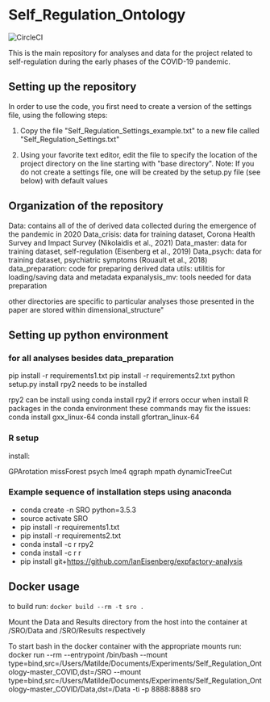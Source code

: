 # Self_Regulation_Ontology
![CircleCI](https://circleci.com/gh/poldrack/Self_Regulation_Ontology.svg?style=svg&circle-token=c2c503d9ef106e45769fa00ca689b3b10d882c9d)

This is the main repository for analyses and data for the project related to self-regulation during the early phases of the COVID-19 pandemic.

## Setting up the repository

In order to use the code, you first need to create a version of the settings file, using the following steps:

1. Copy the file "Self_Regulation_Settings_example.txt" to a new file called "Self_Regulation_Settings.txt"

2. Using your favorite text editor, edit the file to specify the location of the project directory on the line
starting with "base directory". 
Note: If you do not create a settings file, one will be created by the setup.py file (see below) with default values

## Organization of the repository

Data: contains all of the of derived data collected during the emergence of the pandemic in 2020
Data_crisis: data for training dataset,  Corona Health Survey and Impact Survey (Nikolaidis et al., 2021) 
Data_master: data for training dataset, self-regulation (Eisenberg et al., 2019)
Data_psych: data for training dataset, psychiatric symptoms (Rouault et al., 2018)
data_preparation: code for preparing derived data
utils: utilitis for loading/saving data and metadata
expanalysis_mv: tools needed for data preparation

other directories are specific to particular analyses 
those presented in the paper are stored within dimensional_structure"


## Setting up python environment

### for all analyses besides data_preparation
pip install -r requirements1.txt
pip install -r requirements2.txt
python setup.py install
rpy2 needs to be installed

rpy2 can be install using conda install rpy2
if errors occur when install R packages in the conda environment these commands may fix the issues:
conda install gxx_linux-64
conda install gfortran_linux-64

### R setup
install:

GPArotation
missForest
psych
lme4
qgraph
mpath
dynamicTreeCut

### Example sequence of installation steps using anaconda
* conda create -n SRO python=3.5.3
* source activate SRO
* pip install -r requirements1.txt
* pip install -r requirements2.txt
* conda install -c r rpy2
* conda install -c r r
* pip install git+https://github.com/IanEisenberg/expfactory-analysis

## Docker usage
to build run:
`docker build --rm -t sro .`

Mount the Data and Results directory from the host into the container at /SRO/Data and /SRO/Results respectively

To start bash in the docker container with the appropriate mounts run: 
docker run --rm --entrypoint /bin/bash --mount type=bind,src=/Users/Matilde/Documents/Experiments/Self_Regulation_Ontology-master_COVID,dst=/SRO --mount type=bind,src=/Users/Matilde/Documents/Experiments/Self_Regulation_Ontology-master_COVID/Data,dst=/Data  -ti -p 8888:8888 sro
